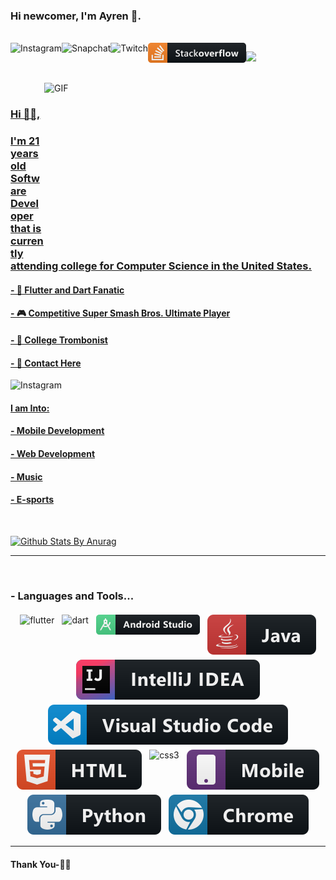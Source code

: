 ### Hi newcomer, I'm Ayren 👋.


<br/>
<a href="https://www.instagram.com/a_king618/">
  <img align="left" alt="Instagram" src="https://raw.githubusercontent.com/MikeCodesDotNET/ColoredBadges/master/png/social/instagram.png" />
  <a href="https://www.snapchat.com/add/ayrock618">
  <img align="left" alt="Snapchat" src="https://raw.githubusercontent.com/MikeCodesDotNET/ColoredBadges/master/png/social/snapchat.png" />
   <a href="https://www.twitch.tv/nebula618">
  <img align="left" alt="Twitch" src="https://raw.githubusercontent.com/MikeCodesDotNET/ColoredBadges/master/png/streaming/twitch.png" />
   <a href="https://stackoverflow.com/users/13430888/ayrock618">
  <img align="left" alt="Stack Overflow" src="https://raw.githubusercontent.com/MikeCodesDotNET/ColoredBadges/master/png/social/stackoverflow.png" />
  

![](https://visitor-badge.glitch.me/badge?page_id=aking618=aking618)

<br />

<img align="right" height="270px" width="450px" alt="GIF" src="https://media.giphy.com/media/m8XguqDisAIgag7oqT/giphy.gif" />
<br />

### Hi 🙋‍♂️,
### I'm 21 years old Software Developer that is currently attending college for Computer Science in the United States.


#### - 📱 Flutter and Dart Fanatic 

#### - 🎮 Competitive Super Smash Bros. Ultimate Player

#### - 🎺 College Trombonist

#### - 💬 Contact Here <a href="Aking.college@gmail.com">
  <img align="left" alt="Instagram" src="https://raw.githubusercontent.com/MikeCodesDotNET/ColoredBadges/master/png/social/gmail.png" />


<br />


#### I am Into:

#### - Mobile Development
#### - Web Development
#### - Music
#### - E-sports
<br />


[![Github Stats By Anurag](https://github-readme-stats.vercel.app/api?username=Aking618&show_icons=true&title_color=fff&icon_color=79ff97&text_color=9f9f9f&bg_color=151515)](https://github.com/anuraghazra/github-readme-stats)

*************

<br />

### - Languages and Tools...

<p align="center">

<!-- For more icons please follow  https://github.com/MikeCodesDotNET/ColoredBadges -->

<img src="https://raw.githubusercontent.com/MikeCodesDotNET/ColoredBadges/master/png/dev/frameworks/flutter.png" alt="flutter" style="vertical-align:top; margin:4px">
<img src="https://raw.githubusercontent.com/MikeCodesDotNET/ColoredBadges/master/png/dev/languages/dart.png" alt="dart" style="vertical-align:top; margin:4px">
<img src="https://raw.githubusercontent.com/MikeCodesDotNET/ColoredBadges/master/png/dev/tools/android_studio.png" alt="android_studio" style="vertical-align:top; margin:4px">
<img src="https://raw.githubusercontent.com/MikeCodesDotNET/ColoredBadges/master/svg/dev/languages/java.svg" alt="java" style="vertical-align:top; margin:4px"> 
<img src="https://raw.githubusercontent.com/MikeCodesDotNET/ColoredBadges/master/svg/dev/tools/jetbrains_intellij.svg" alt="intellij" style="vertical-align:top; margin:4px">
<img src="https://raw.githubusercontent.com/8bithemant/8bithemant/master/svg/dev/tools/visualstudio_code.svg" alt="vscode" style="vertical-align:top; margin:4px">
 <img src="https://raw.githubusercontent.com/8bithemant/8bithemant/master/svg/dev/languages/html.svg" alt="html" style="vertical-align:top; margin:4px">
 <img src="https://raw.githubusercontent.com/MikeCodesDotNET/ColoredBadges/master/png/dev/languages/css3.png" alt="css3" style="vertical-align:top; margin:4px">
 <img src="https://raw.githubusercontent.com/MikeCodesDotNET/ColoredBadges/master/svg/dev/misc/mobile.svg" alt="mobile" style="vertical-align:top; margin:4px">      
<img src="https://raw.githubusercontent.com/8bithemant/8bithemant/master/svg/dev/languages/python.svg" alt="python" style="vertical-align:top; margin:4px">
<img src="https://raw.githubusercontent.com/8bithemant/8bithemant/master/svg/dev/misc/chrome.svg" alt="chrome" style="vertical-align:top; margin:4px">
<!-- <img src="https://raw.githubusercontent.com/8bithemant/8bithemant/master/svg/dev/misc/csharp.png" alt="csharp" style="vertical-align:top; margin:4px">  -->


</p>

***********************************

#### Thank You-🙏🏼




  

